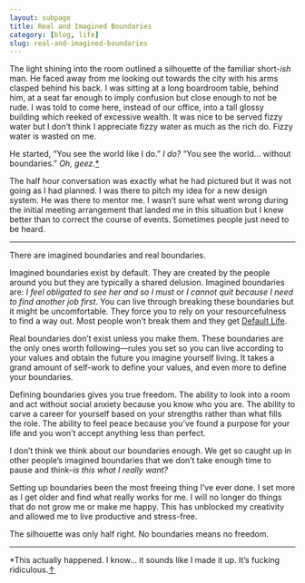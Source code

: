 ```yaml
---
layout: subpage
title: Real and Imagined Boundaries
category: [blog, life]
slug: real-and-imagined-boundaries
---
```

The light shining into the room outlined a silhouette of the familiar short-*ish* man. He faced away from me looking out towards the city with his arms clasped behind his back. I was sitting at a long boardroom table, behind him, at a seat far enough to imply confusion but close enough to not be rude. I was told to come here, instead of our office, into a tall glossy building which reeked of excessive wealth. It was nice to be served fizzy water but I don’t think I appreciate fizzy water as much as the rich do. Fizzy water is wasted on me.

He started, “You see the world like I do.” *I do?* “You see the world… without boundaries.” *Oh, geez.*<a id="anchor-1" href="#note-1">&#42;</a>

The half hour conversation was exactly what he had pictured but it was not going as I had planned. I was there to pitch my idea for a new design system. He was there to mentor me. I wasn’t sure what went wrong during the initial meeting arrangement that landed me in this situation but I knew better than to correct the course of events. Sometimes people just need to be heard.

<hr class="small">

There are imagined boundaries and real boundaries.

Imagined boundaries exist by default. They are created by the people around you but they are typically a shared delusion. Imagined boundaries are: *I feel obligated to see her and so I must* or *I cannot quit because I need to find another job first*. You can live through breaking these boundaries but it might be uncomfortable. They force you to rely on your resourcefulness to find a way out. Most people won’t break them and they get <a href="http://helentran.com/his-greatest-gift">Default Life</a>.

Real boundaries don’t exist unless you make them. These boundaries are the only ones worth following&mdash;rules you set so you can live according to your values and obtain the future you imagine yourself living. It takes a grand amount of self-work to define your values, and even more to define your boundaries.

Defining boundaries gives you true freedom. The ability to look into a room and act without social anxiety because you know who you are. The ability to carve a career for yourself based on your strengths rather than what fills the role. The ability to feel peace because you’ve found a purpose for your life and you won’t accept anything less than perfect.

I don’t think we think about our boundaries enough. We get so caught up in other people’s imagined boundaries that we don’t take enough time to pause and think–*is this what I really want?*

Setting up boundaries been the most freeing thing I’ve ever done. I set more as I get older and find what really works for me. I will no longer do things that do not grow me or make me happy. This has unblocked my creativity and allowed me to live productive and stress-free.

The silhouette was only half right. No boundaries means no freedom. 

<hr class="small">

<div class="fieldnotes">
    <p id="note-1" class="h6">*This actually happened. I know… it sounds like I made it up. It’s fucking ridiculous.<a href="#anchor-1">&#8593;</a></p>
</div>